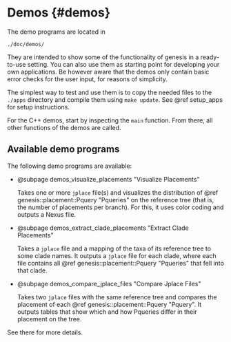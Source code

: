 Demos {#demos}
===========

The demo programs are located in

    ./doc/demos/

They are intended to show some of the functionality of genesis in a ready-to-use setting. You can
also use them as starting point for developing your own applications. Be however aware that the
demos only contain basic error checks for the user input, for reasons of simplicity.

The simplest way to test and use them is to copy the needed files to the `./apps` directory and
compile them using `make update`. See @ref setup_apps for setup instructions.

For the C++ demos, start by inspecting the `main` function. From there, all other functions
of the demos are called.

## Available demo programs

The following demo programs are available:

 *  @subpage demos_visualize_placements "Visualize Placements"

    Takes one or more `jplace` file(s) and visualizes the distribution of
    @ref genesis::placement::Pquery "Pqueries" on the reference tree (that is, the number of
    placements per branch). For this, it uses color coding and outputs a Nexus file.

 *  @subpage demos_extract_clade_placements "Extract Clade Placements"

    Takes a `jplace` file and a mapping of the taxa of its reference tree to some clade names.
    It outputs a `jplace` file for each clade, where each file contains all
    @ref genesis::placement::Pquery "Pqueries" that fell into that clade.

 *  @subpage demos_compare_jplace_files "Compare Jplace Files"

    Takes two `jplace` files with the same reference tree and compares the placement of each
    @ref genesis::placement::Pquery "Pquery". It outputs tables that show which and how Pqueries
    differ in their placement on the tree.

See there for more details.
